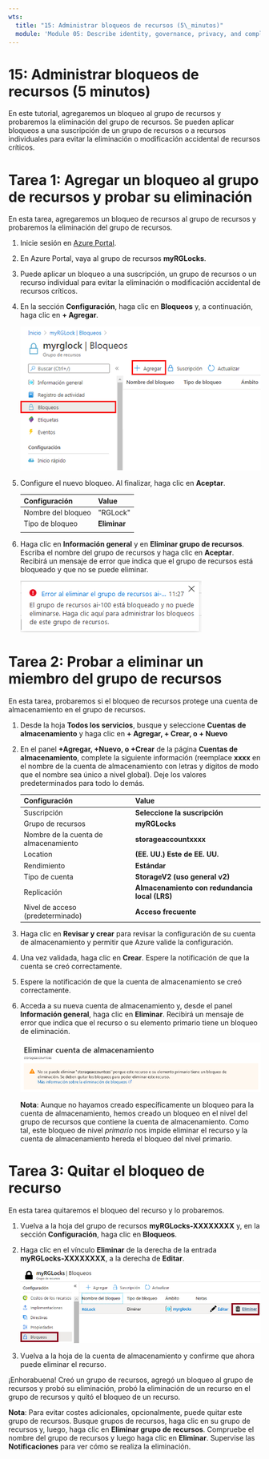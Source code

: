 ```yaml
---
wts:
  title: "15: Administrar bloqueos de recursos (5\_minutos)"
  module: 'Module 05: Describe identity, governance, privacy, and compliance features'
---
```

# <a name="15---manage-resource-locks-5-min"></a>15: Administrar bloqueos de recursos (5 minutos)

En este tutorial, agregaremos un bloqueo al grupo de recursos y probaremos la eliminación del grupo de recursos. Se pueden aplicar bloqueos a una suscripción de un grupo de recursos o a recursos individuales para evitar la eliminación o modificación accidental de recursos críticos.  


# <a name="task-1--add-a-lock-to-the-resource-group-and-test-deletion"></a>Tarea 1:  Agregar un bloqueo al grupo de recursos y probar su eliminación

En esta tarea, agregaremos un bloqueo de recursos al grupo de recursos y probaremos la eliminación del grupo de recursos. 

1. Inicie sesión en [Azure Portal](https://portal.azure.com).

2. En Azure Portal, vaya al grupo de recursos **myRGLocks**.

3. Puede aplicar un bloqueo a una suscripción, un grupo de recursos o un recurso individual para evitar la eliminación o modificación accidental de recursos críticos. 

4. En la sección **Configuración**, haga clic en **Bloqueos** y, a continuación, haga clic en **+ Agregar**. 

    ![Captura de pantalla del grupo de recursos misbloqueosGR que muestra el panel Bloqueos.](../images/1601.png)

5. Configure el nuevo bloqueo. Al finalizar, haga clic en **Aceptar**. 

    | Configuración | Value |
    | -- | -- |
    | Nombre del bloqueo | "RGLock" |
    | Tipo de bloqueo | **Eliminar** |
    | | |

6. Haga clic en **Información general** y en **Eliminar grupo de recursos**. Escriba el nombre del grupo de recursos y haga clic en **Aceptar**. Recibirá un mensaje de error que indica que el grupo de recursos está bloqueado y que no se puede eliminar.

    ![Captura de pantalla del error relativo al bloqueo frente a la eliminación.](../images/1602.png)

# <a name="task-2-test-deleting-a-member-of-the-resource-group"></a>Tarea 2: Probar a eliminar un miembro del grupo de recursos

En esta tarea, probaremos si el bloqueo de recursos protege una cuenta de almacenamiento en el grupo de recursos. 

1. Desde la hoja **Todos los servicios**, busque y seleccione **Cuentas de almacenamiento** y haga clic en **+ Agregar, + Crear, o + Nuevo** 

2. En el panel **+Agregar, +Nuevo, o +Crear** de la página **Cuentas de almacenamiento**, complete la siguiente información (reemplace **xxxx** en el nombre de la cuenta de almacenamiento con letras y dígitos de modo que el nombre sea único a nivel global). Deje los valores predeterminados para todo lo demás.

    | Configuración | Value | 
    | --- | --- |
    | Suscripción | **Seleccione la suscripción** |
    | Grupo de recursos | **myRGLocks** |
    | Nombre de la cuenta de almacenamiento | **storageaccountxxxx** |
    | Location | **(EE. UU.) Este de EE. UU.**  |
    | Rendimiento | **Estándar** |
    | Tipo de cuenta | **StorageV2 (uso general v2)** |
    | Replicación | **Almacenamiento con redundancia local (LRS)** |
    | Nivel de acceso (predeterminado) | **Acceso frecuente** |
   

3. Haga clic en **Revisar y crear** para revisar la configuración de su cuenta de almacenamiento y permitir que Azure valide la configuración. 

4. Una vez validada, haga clic en **Crear**. Espere la notificación de que la cuenta se creó correctamente. 

5.  Espere la notificación de que la cuenta de almacenamiento se creó correctamente. 

6. Acceda a su nueva cuenta de almacenamiento y, desde el panel **Información general**, haga clic en **Eliminar**. Recibirá un mensaje de error que indica que el recurso o su elemento primario tiene un bloqueo de eliminación. 

    ![Captura de pantalla del error al eliminar la cuenta de almacenamiento.](../images/1603.png)

    **Nota**: Aunque no hayamos creado específicamente un bloqueo para la cuenta de almacenamiento, hemos creado un bloqueo en el nivel del grupo de recursos que contiene la cuenta de almacenamiento. Como tal, este bloqueo de nivel *primario* nos impide eliminar el recurso y la cuenta de almacenamiento hereda el bloqueo del nivel primario.

# <a name="task-3-remove-the-resource-lock"></a>Tarea 3: Quitar el bloqueo de recurso

En esta tarea quitaremos el bloqueo del recurso y lo probaremos. 

1. Vuelva a la hoja del grupo de recursos **myRGLocks-XXXXXXXX** y, en la sección **Configuración**, haga clic en **Bloqueos**.
    
2. Haga clic en el vínculo **Eliminar** de la derecha de la entrada **myRGLocks-XXXXXXXX**, a la derecha de **Editar**.

    ![Captura de pantalla del bloqueo con el vínculo Eliminar resaltado](../images/1604.png)

3. Vuelva a la hoja de la cuenta de almacenamiento y confirme que ahora puede eliminar el recurso.

¡Enhorabuena! Creó un grupo de recursos, agregó un bloqueo al grupo de recursos y probó su eliminación, probó la eliminación de un recurso en el grupo de recursos y quitó el bloqueo de un recurso. 

**Nota**: Para evitar costes adicionales, opcionalmente, puede quitar este grupo de recursos. Busque grupos de recursos, haga clic en su grupo de recursos y, luego, haga clic en **Eliminar grupo de recursos**. Compruebe el nombre del grupo de recursos y luego haga clic en **Eliminar**. Supervise las **Notificaciones** para ver cómo se realiza la eliminación.
